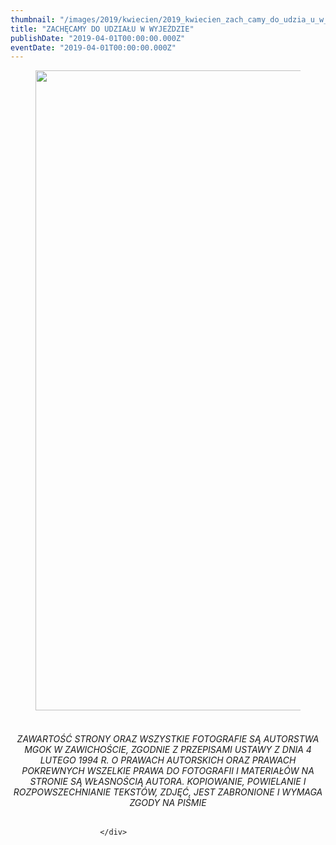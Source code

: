 ```yaml
---
thumbnail: "/images/2019/kwiecien/2019_kwiecien_zach_camy_do_udzia_u_w_wyje_dzie_2019_04_zach_camy_do_udzia_u_w_wyje_dzie_ale-musicale-AAAPLAKAT-1-724x1024.jpg"
title: "ZACHĘCAMY DO UDZIAŁU W WYJEŹDZIE"
publishDate: "2019-04-01T00:00:00.000Z"
eventDate: "2019-04-01T00:00:00.000Z"
---
```


<div class="entry-content">
							
							
<figure class="wp-block-image"><img fetchpriority="high" decoding="async" width="724" height="1024" src="/images/2019/kwiecien/2019_kwiecien_zach_camy_do_udzia_u_w_wyje_dzie_2019_04_zach_camy_do_udzia_u_w_wyje_dzie_ale-musicale-AAAPLAKAT-1-724x1024.jpg" alt="" class="wp-image-6507" srcset="/images/2019/kwiecien/2019_kwiecien_zach_camy_do_udzia_u_w_wyje_dzie_2019_04_zach_camy_do_udzia_u_w_wyje_dzie_ale-musicale-AAAPLAKAT-1-724x1024.jpg 724w, /images/2019/kwiecien/ale-musicale-AAAPLAKAT-1-212x300.jpg 212w, /images/2019/kwiecien/ale-musicale-AAAPLAKAT-1-768x1087.jpg 768w, /images/2019/kwiecien/ale-musicale-AAAPLAKAT-1.jpg 1653w" sizes="(max-width: 724px) 100vw, 724px"></figure>



<h6 class="wp-block-heading" style="text-align:center"> <br><em>ZAWARTOŚĆ STRONY ORAZ WSZYSTKIE  FOTOGRAFIE SĄ AUTORSTWA MGOK W ZAWICHOŚCIE, ZGODNIE Z PRZEPISAMI USTAWY Z  DNIA 4 LUTEGO 1994 R. O PRAWACH AUTORSKICH ORAZ PRAWACH POKREWNYCH  WSZELKIE PRAWA DO FOTOGRAFII I MATERIAŁÓW NA STRONIE SĄ WŁASNOŚCIĄ  AUTORA. KOPIOWANIE, POWIELANIE I ROZPOWSZECHNIANIE TEKSTÓW, ZDJĘĆ, JEST  ZABRONIONE I WYMAGA ZGODY NA PIŚMIE</em> </h6>
						
						</div>

